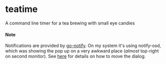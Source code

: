 teatime
=======

A command line timer for a tea brewing with small eye candies

#### Note
Notifications are provided by [go-notify](https://github.com/mqu/go-notify "go-notify"). On my system it's using notify-osd, which was showing the pop up on a very awkward place (*almost* top-right on second monitor). See [here](http://askubuntu.com/questions/128474/how-to-customize-on-screen-notifications "Ask Ubuntu") for details on how to move the dialog.
